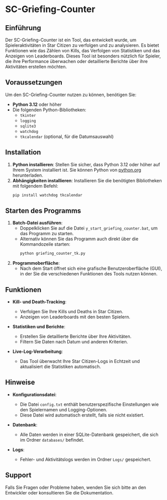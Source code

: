 # SC-Griefing-Counter

## Einführung
Der SC-Griefing-Counter ist ein Tool, das entwickelt wurde, um Spieleraktivitäten in Star Citizen zu verfolgen und zu analysieren. Es bietet Funktionen wie das Zählen von Kills, das Verfolgen von Statistiken und das Anzeigen von Leaderboards. Dieses Tool ist besonders nützlich für Spieler, die ihre Performance überwachen oder detaillierte Berichte über ihre Aktivitäten erstellen möchten.

## Voraussetzungen
Um den SC-Griefing-Counter nutzen zu können, benötigen Sie:
- **Python 3.12** oder höher
- Die folgenden Python-Bibliotheken:
  - `tkinter`
  - `logging`
  - `sqlite3`
  - `watchdog`
  - `tkcalendar` (optional, für die Datumsauswahl)

## Installation
1. **Python installieren**: Stellen Sie sicher, dass Python 3.12 oder höher auf Ihrem System installiert ist. Sie können Python von [python.org](https://www.python.org/) herunterladen.
2. **Abhängigkeiten installieren**: Installieren Sie die benötigten Bibliotheken mit folgendem Befehl:
   ```bash
   pip install watchdog tkcalendar
   ```

## Starten des Programms
1. **Batch-Datei ausführen**:
   - Doppelklicken Sie auf die Datei `y_start_griefing_counter.bat`, um das Programm zu starten.
   - Alternativ können Sie das Programm auch direkt über die Kommandozeile starten:
     ```bash
     python griefing_counter_tk.py
     ```
2. **Programmoberfläche**:
   - Nach dem Start öffnet sich eine grafische Benutzeroberfläche (GUI), in der Sie die verschiedenen Funktionen des Tools nutzen können.

## Funktionen
- **Kill- und Death-Tracking**:
  - Verfolgen Sie Ihre Kills und Deaths in Star Citizen.
  - Anzeigen von Leaderboards mit den besten Spielern.

- **Statistiken und Berichte**:
  - Erstellen Sie detaillierte Berichte über Ihre Aktivitäten.
  - Filtern Sie Daten nach Datum und anderen Kriterien.

- **Live-Log-Verarbeitung**:
  - Das Tool überwacht Ihre Star Citizen-Logs in Echtzeit und aktualisiert die Statistiken automatisch.

## Hinweise
- **Konfigurationsdatei**:
  - Die Datei `config.txt` enthält benutzerspezifische Einstellungen wie den Spielernamen und Logging-Optionen.
  - Diese Datei wird automatisch erstellt, falls sie nicht existiert.

- **Datenbank**:
  - Alle Daten werden in einer SQLite-Datenbank gespeichert, die sich im Ordner `databases/` befindet.

- **Logs**:
  - Fehler- und Aktivitätslogs werden im Ordner `Logs/` gespeichert.

## Support
Falls Sie Fragen oder Probleme haben, wenden Sie sich bitte an den Entwickler oder konsultieren Sie die Dokumentation.